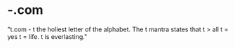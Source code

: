 # -.com
"t.com - t the holiest letter of the alphabet. The t mantra states that t > all t = yes t = life. t is everlasting."

